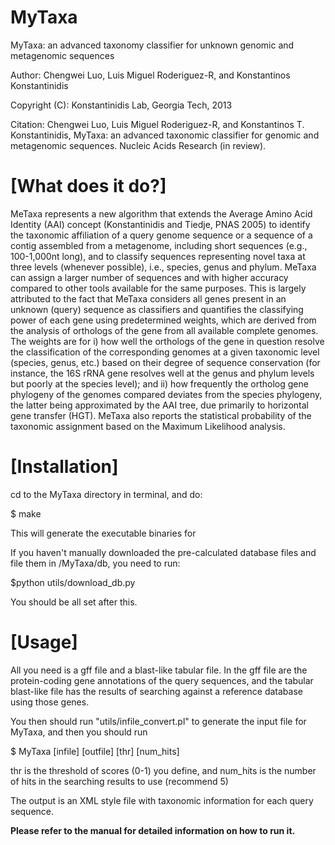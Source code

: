MyTaxa
======

MyTaxa: an advanced taxonomy classifier for unknown genomic and metagenomic sequences

Author: Chengwei Luo, Luis Miguel Roderiguez-R, and Konstantinos Konstantinidis

Copyright (C): Konstantinidis Lab, Georgia Tech, 2013

Citation: Chengwei Luo, Luis Miguel Roderiguez-R, and Konstantinos T. Konstantinidis, MyTaxa: an advanced taxonomic classifier for genomic and metagenomic sequences. Nucleic Acids Research (in review).

[What does it do?]
====================
MeTaxa represents a new algorithm that extends the Average Amino Acid Identity (AAI) concept (Konstantinidis and Tiedje, PNAS 2005) to identify the taxonomic affiliation of a query genome sequence or a sequence of a contig assembled from a metagenome, including short sequences (e.g., 100-1,000nt long), and to classify sequences representing novel taxa at three levels (whenever possible), i.e., species, genus and phylum. MeTaxa can assign a larger number of sequences and with higher accuracy compared to other tools available for the same purposes. This is largely attributed to the fact that MeTaxa considers all genes present in an unknown (query) sequence as classifiers and quantifies the classifying power of each gene using predetermined weights, which are derived from the analysis of orthologs of the gene from all available complete genomes. The weights are for i) how well the orthologs of the gene in question resolve the classification of the corresponding genomes at a given taxonomic level (species, genus, etc.) based on their degree of sequence conservation (for instance, the 16S rRNA gene resolves well at the genus and phylum levels but poorly at the species level); and ii) how frequently the ortholog gene phylogeny of the genomes compared deviates from the species phylogeny, the latter being approximated by the AAI tree, due primarily to horizontal gene transfer (HGT). MeTaxa also reports the statistical probability of the taxonomic assignment based on the Maximum Likelihood analysis. 

[Installation]
====================
cd to the MyTaxa directory in terminal, and do:

$ make

This will generate the executable binaries for 

If you haven't manually downloaded the pre-calculated database files and file them in /MyTaxa/db, you need to run:

$python utils/download_db.py

You should be all set after this.

[Usage]
====================
All you need is a gff file and a blast-like tabular file. In the gff file are the protein-coding gene annotations of the query sequences, and the tabular blast-like file has the results of searching against a reference database using those genes.

You then should run "utils/infile_convert.pl" to generate the input file for MyTaxa, and then you should run

$ MyTaxa [infile] [outfile] [thr] [num_hits]

thr is the threshold of scores (0-1) you define, and num_hits is the number of hits in the searching results to use (recommend 5)

The output is an XML style file with taxonomic information for each query sequence.

<strong>Please refer to the manual for detailed information on how to run it.</strong>
